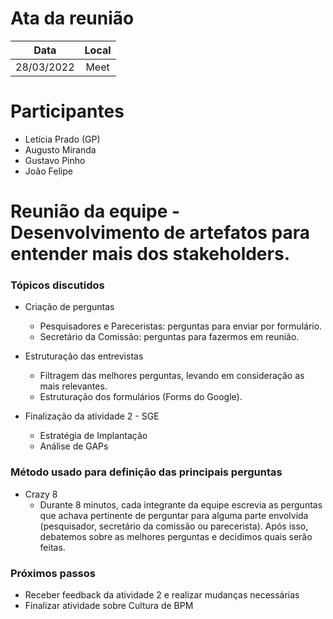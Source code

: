 # Ata da reunião

| Data | Local |
|:---:|:---:|
| 28/03/2022 | Meet |

# Participantes

* Letícia Prado (GP)
* Augusto Miranda
* Gustavo Pinho
* João Felipe

# Reunião da equipe - Desenvolvimento de artefatos para entender mais dos stakeholders.

### Tópicos discutidos

* Criação de perguntas
    * Pesquisadores e Pareceristas: perguntas para enviar por formulário.
    * Secretário da Comissão: perguntas para fazermos em reunião.

* Estruturação das entrevistas
    * Filtragem das melhores perguntas, levando em consideração as mais relevantes.
    * Estruturação dos formulários (Forms do Google).

* Finalização da atividade 2 - SGE
    * Estratégia de Implantação
    * Análise de GAPs

### Método usado para definição das principais perguntas

* Crazy 8
    * Durante 8 minutos, cada integrante da equipe escrevia as perguntas que achava pertinente de perguntar para alguma parte envolvida (pesquisador, secretário da comissão ou parecerista). Após isso, debatemos sobre as melhores perguntas e decidimos quais serão feitas.

### Próximos passos

* Receber feedback da atividade 2 e realizar mudanças necessárias
* Finalizar atividade sobre Cultura de BPM